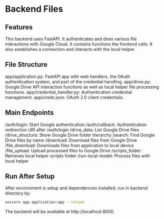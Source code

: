 # Backend Files

## Features

This backend uses FastAPI. It authenticates and does various file interactions with 
Google Cloud. It contains functions the frontend calls. It also establishes a 
connection and interacts with the local helper.

## File Structure

app/application.py: FastAPI app with web handlers, the OAuth authentication system, and part of the credential handling.
app/drive.py: Google Drive API interaction functions as well as local helper file processing functions.
app/credential_handler.py: Authentication credential management.
app/creds.json: OAuth 2.0 client credentials.

## Main Endpoints

/auth/login: Start Google authentication
/auth/callback: Authentication redirection URI after /auth/login
/drive_data: List Google Drive files
/drive_structure: Show Google Drive folder hierarchy
/search: Find Google Drive files by name
/download: Download files from Google Drive
/file_download: Downloads files from application to local device
/file_upload: Upload processed files to Google Drive
/scripts_folder: Retrieves local helper scripts folder
/run-local-model: Process files with local helper

## Run After Setup

After environment is setup and dependencies installed, run in backend directory by:

```bash
uvicorn app.application:app --reload
```

The backend will be available at http://localhost:8000.

